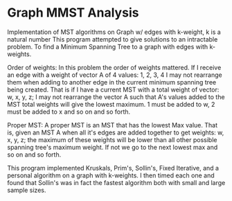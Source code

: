 # Graph MMST Analysis

Implementation of MST algorithms on Graph w/ edges with k-weight, k is a natural number
This program attempted to give solutions to an intractable problem. To find a Minimum Spanning Tree to a graph with edges with k-weights. 

Order of weights:
In this problem the order of weights mattered. If I receive an edge with a weight of vector A of 4 values: 1, 2, 3, 4 I may not rearrange them when adding to another edge in the current minimum spanning tree being created. That is if I have a current MST with a total weight of vector: w, x, y, z; I may not rearrange the vector A such that A's values added to the MST total weights will give the lowest maximum. 1 must be added to w, 2 must be added to x and so on and so forth. 

Proper MST: A proper MST is an MST that has the lowest Max value. That is, given an MST A when all it's edges are added together to get weights: w, x, y, z; the maximum of these weights will be lower than all other possible spanning tree's maximum weight. If not we go to the next lowest max and so on and so forth. 


This program implemented Kruskals, Prim's, Sollin's, Fixed Iterative, and a personal algorithm on a graph with k-weights. I then timed each one and found that Sollin's was in fact the fastest algorithm both with small and large sample sizes. 
